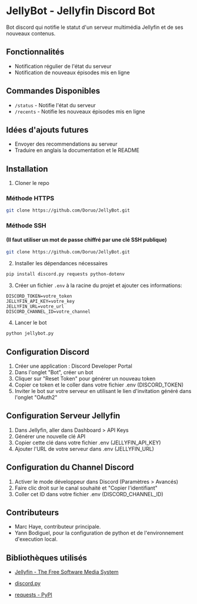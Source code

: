 # JellyBot - Jellyfin Discord Bot

Bot discord qui notifie le statut d'un serveur multimédia Jellyfin et de ses nouveaux contenus.

## Fonctionnalités

- Notification régulier de l'état du serveur
- Notification de nouveaux épisodes mis en ligne 

## Commandes Disponibles

- `/status` - Notifie l'état du serveur
- `/recents` - Notifie les nouveaux épisodes mis en ligne

## Idées d'ajouts futures

- Envoyer des recommendations au serveur
- Traduire en anglais la documentation et le README

## Installation

1. Cloner le repo

### Méthode HTTPS

```bash
git clone https://github.com/Doruo/JellyBot.git
```
### Méthode SSH 

#### (Il faut utiliser un mot de passe chiffré par une clé SSH publique)

```bash
git clone https://github.com/Doruo/JellyBot.git
```

2. Installer les dépendances nécessaires
```bash
pip install discord.py requests python-dotenv
```

3. Créer un fichier `.env` à la racine du projet et ajouter ces informations:
```
DISCORD_TOKEN=votre_token
JELLYFIN_API_KEY=votre_key
JELLYFIN_URL=votre_url
DISCORD_CHANNEL_ID=votre_channel
```

4. Lancer le bot
```bash
python jellybot.py
```

## Configuration Discord

1. Créer une application : Discord Developer Portal
2. Dans l'onglet "Bot", créer un bot
3. Cliquer sur "Reset Token" pour générer un nouveau token
4. Copier ce token et le coller dans votre fichier .env (DISCORD_TOKEN)
5. Inviter le bot sur votre serveur en utilisant le lien d'invitation généré dans l'onglet "OAuth2"

## Configuration Serveur Jellyfin

1. Dans Jellyfin, aller dans Dashboard > API Keys
2. Générer une nouvelle clé API
3. Copier cette clé dans votre fichier .env (JELLYFIN_API_KEY)
4. Ajouter l'URL de votre serveur dans .env (JELLYFIN_URL)

## Configuration du Channel Discord

1. Activer le mode développeur dans Discord (Paramètres > Avancés)
2. Faire clic droit sur le canal souhaité et "Copier l'identifiant"
3. Coller cet ID dans votre fichier .env (DISCORD_CHANNEL_ID)

## Contributeurs

- Marc Haye, contributeur principale.
- Yann Bodiguel, pour la configuration de python et de l'environnement d'execution local.

## Bibliothèques utilisés

- [Jellyfin - The Free Software Media System ](https://jellyfin.org/)

- [discord.py](https://discordpy.readthedocs.io/en/stable/)

- [requests - PyPI](https://pypi.org/project/requests/)